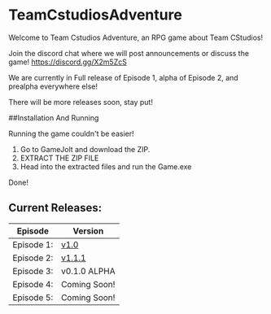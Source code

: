 # TeamCstudiosAdventure

Welcome to Team Cstudios Adventure, an RPG game about Team CStudios!

Join the discord chat where we will post announcements or discuss the game! https://discord.gg/X2m5ZcS

We are currently in Full release of Episode 1, alpha of Episode 2, and prealpha everywhere else!

There will be more releases soon, stay put!

##Installation And Running

Running the game couldn't be easier!

1) Go to GameJolt and download the ZIP.<br/>
2) EXTRACT THE ZIP FILE<br/>
3) Head into the extracted files and run the Game.exe

Done!

## Current Releases:
Episode|Version
---|----
Episode 1:| [v1.0](https://github.com/TeamCstudios/TeamCstudiosAdventure/releases/tag/vE1-1.0) <br/>
Episode 2:| [v1.1.1](https://github.com/TeamCstudios/TeamCstudiosAdventure/releases/tag/vE2-1.0.2)<br/>
Episode 3:| v0.1.0 ALPHA<br/>
Episode 4:| Coming Soon!<br/>
Episode 5:| Coming Soon!<br/>

